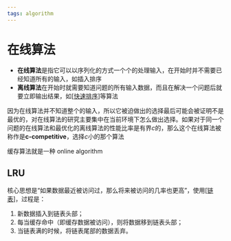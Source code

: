 ```yaml
---
tags: algorithm
---
```

# 在线算法

- **在线算法**是指它可以以序列化的方式一个个的处理输入，在开始时并不需要已经知道所有的输入，如插入排序
- **离线算法**在开始时就需要知道问题的所有输入数据，而且在解决一个问题后就要立即输出结果，如[[快速排序]]等算法

因为在线算法并不知道整个的输入，所以它被迫做出的选择最后可能会被证明不是最优的，对在线算法的研究主要集中在当前环境下怎么做出选择。如果对于同一个问题的在线算法和最优化的离线算法的性能比率是有界$c$的，那么这个在线算法被称作是**c-competitive**，选择$c$小的那个算法

缓存算法就是一种 online algorithm

## LRU

核心思想是“如果数据最近被访问过，那么将来被访问的几率也更高”，使用[[链表]]，过程是：

1. 新数据插入到链表头部；
2. 每当缓存命中（即缓存数据被访问），则将数据移到链表头部；
3. 当链表满的时候，将链表尾部的数据丢弃。

[//begin]: # "Autogenerated link references for markdown compatibility"
[快速排序]: ../sort/快速排序.md "快速排序"
[链表]: ../data_structure/链表.md "链表"
[//end]: # "Autogenerated link references"
